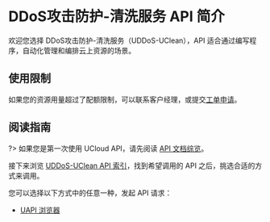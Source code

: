 



# DDoS攻击防护-清洗服务 API 简介

欢迎您选择 DDoS攻击防护-清洗服务（UDDoS-UClean），API 适合通过编写程序，自动化管理和编排云上资源的场景。

## 使用限制

如果您的资源用量超过了配额限制，可以联系客户经理，或提交[工单申请](https://accountv2.ucloud.cn/work_ticket)。

## 阅读指南

?> 如果您是第一次使用 UCloud API，请先阅读 [API 文档综览](/api/summary/)。

接下来浏览 [UDDoS-UClean API 索引](api/uddos-uclean-api/index.md)，找到希望调用的 API 之后，挑选合适的方式来调用。


您可以选择以下方式中的任意一种，发起 API 请求：
- [UAPI 浏览器](https://console.ucloud.cn/uapi/ucloudapi)


